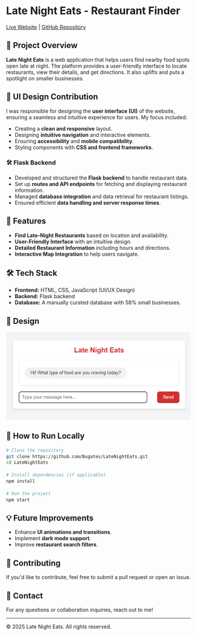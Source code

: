 # Late Night Eats - Restaurant Finder 

[Live Website](https://foodfinder-6075.onrender.com/)  |  [GitHub Repository](https://github.com/Bugates/LateNightEats/tree/main)

## 📌 Project Overview
**Late Night Eats** is a web application that helps users find nearby food spots open late at night. The platform provides a user-friendly interface to locate restaurants, view their details, and get directions. It also uplifts and puts a spotlight on smaller businesses.

## 🎨 UI Design Contribution
I was responsible for designing the **user interface (UI)** of the website, ensuring a seamless and intuitive experience for users. My focus included:
- Creating a **clean and responsive** layout.
- Designing **intuitive navigation** and interactive elements.
- Ensuring **accessibility** and **mobile compatibility**.
- Styling components with **CSS and frontend frameworks**.

### 🛠️ Flask Backend  
- Developed and structured the **Flask backend** to handle restaurant data.  
- Set up **routes and API endpoints** for fetching and displaying restaurant information.  
- Managed **database integration** and data retrieval for restaurant listings.  
- Ensured efficient **data handling and server response times**.  

## 🚀 Features
- **Find Late-Night Restaurants** based on location and availability.
- **User-Friendly Interface** with an intuitive design.
- **Detailed Restaurant Information** including hours and directions.
- **Interactive Map Integration** to help users navigate.

## 🛠️ Tech Stack
- **Frontend:** HTML, CSS, JavaScript (UI/UX Design)
- **Backend:** Flask backend
- **Database:** A manually curated database with 58% small businesses. 

## 📸 Design
![Homepage Screenshot](https://github.com/Bugates/LateNightEats/blob/main/Screenshot%202025-03-12%20145820.png)

## 📌 How to Run Locally
```sh
# Clone the repository
git clone https://github.com/Bugates/LateNightEats.git
cd LateNightEats

# Install dependencies (if applicable)
npm install

# Run the project
npm start
```

## 💡 Future Improvements
- Enhance **UI animations and transitions**.
- Implement **dark mode support**.
- Improve **restaurant search filters**.

## 🤝 Contributing
If you'd like to contribute, feel free to submit a pull request or open an issue.

## 📩 Contact
For any questions or collaboration inquiries, reach out to me!

---
© 2025 Late Night Eats. All rights reserved.

